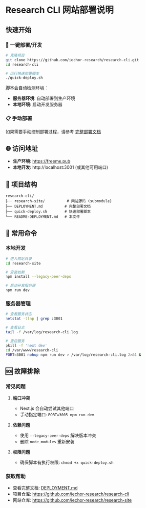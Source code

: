 # Research CLI 网站部署说明

## 快速开始

### 🚀 一键部署/开发

```bash
# 克隆项目
git clone https://github.com/iechor-research/research-cli.git
cd research-cli

# 运行快速部署脚本
./quick-deploy.sh
```

脚本会自动检测环境：
- **服务器环境**: 自动部署到生产环境
- **本地环境**: 启动开发服务器

### 📋 手动部署

如果需要手动控制部署过程，请参考 [完整部署文档](./DEPLOYMENT.md)

## 🌐 访问地址

- **生产环境**: https://freeme.pub
- **本地开发**: http://localhost:3001 (或其他可用端口)

## 📁 项目结构

```
research-cli/
├── research-site/          # 网站源码 (submodule)
├── DEPLOYMENT.md          # 完整部署文档
├── quick-deploy.sh        # 快速部署脚本
└── README-DEPLOYMENT.md   # 本文件
```

## 🔧 常用命令

### 本地开发

```bash
# 进入网站目录
cd research-site

# 安装依赖
npm install --legacy-peer-deps

# 启动开发服务器
npm run dev
```

### 服务器管理

```bash
# 查看服务状态
netstat -tlnp | grep :3001

# 查看日志
tail -f /var/log/research-cli.log

# 重启服务
pkill -f 'next dev'
cd /var/www/research-cli
PORT=3001 nohup npm run dev > /var/log/research-cli.log 2>&1 &
```

## 🆘 故障排除

### 常见问题

1. **端口冲突**
   - Next.js 会自动尝试其他端口
   - 手动指定端口: `PORT=3005 npm run dev`

2. **依赖问题**
   - 使用 `--legacy-peer-deps` 解决版本冲突
   - 删除 `node_modules` 重新安装

3. **权限问题**
   - 确保脚本有执行权限: `chmod +x quick-deploy.sh`

### 获取帮助

- 查看完整文档: [DEPLOYMENT.md](./DEPLOYMENT.md)
- 项目仓库: https://github.com/iechor-research/research-cli
- 网站仓库: https://github.com/iechor-research/research-site 